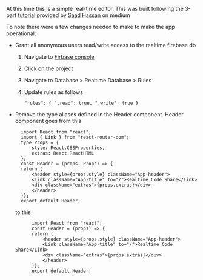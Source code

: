 At this time this is a simple real-time editor. This was built following the 3-part [tutorial](https://medium.com/@syedsaadh/real-time-code-sharing-application-using-react-and-firebase-part-1-4697483ae3ff) provided by [Saad Hassan](https://medium.com/@syedsaadh) on medium

To note there were a few changes needed to make to make the app operational:

- Grant all anonymous users read/write access to the realtime firebase db

    1. Navigate to [Firbase console](https://console.firebase.google.com)
    2. Click on the project
    3. Navigate to Database > Realtime Database > Rules
    4. Update rules as follows
        
        `"rules": {
            ".read": true,
            ".write": true
        }`
        
- Remove the type aliases defined in the Header component. Header component goes from this
    
        import React from "react";
        import { Link } from "react-router-dom";
        type Props = {
            style: React.CSSProperties,
            extras: React.ReactHTML
        };
        const Header = (props: Props) => {
        return (
            <header style={props.style} className="App-header">
            <Link className="App-title" to="/">Realtime Code Share</Link>
            <div className="extras">{props.extras}</div>
            </header>
        )};
        export default Header;

    to this

            import React from "react";
            const Header = (props) => {
            return (
                <header style={props.style} className="App-header">
                <Link className="App-title" to="/">Realtime Code Share</Link>
                <div className="extras">{props.extras}</div>
                </header>
            )};            
            export default Header;

